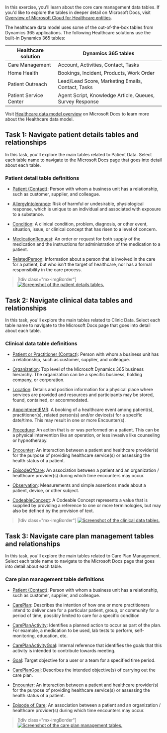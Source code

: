 In this exercise, you'll learn about the core care management data tables. If you'd like to explore the tables in deeper detail on Microsoft Docs, visit [Overview of Microsoft Cloud for Healthcare entities](/common-data-model/schema/core/industrycommon/healthcare/healthcare-overview/?azure-portal=true).

The healthcare data model uses some of the out-of-the-box tables from Dynamics 365 applications. The following Healthcare solutions use the built-in Dynamics 365 tables:

|     Healthcare   solution     |     Dynamics 365 tables                                           |
|-------------------------------|-------------------------------------------------------------------|
|     Care   Management         |     Account, Activities, Contact, Tasks                           |
|     Home Health               |     Bookings, Incident, Products, Work Order                      |
|     Patient Outreach          |     Lead/Lead Score, Marketing Emails, Contact,   Tasks           |
|     Patient Service Center    |     Agent Script, Knowledge Article, Queues,   Survey Response    |

Visit [Healthcare data model overview](/dynamics365/industry/healthcare/overview-data-model/?azure-portal=true) on Microsoft Docs to learn more about the Healthcare data model.

## Task 1: Navigate patient details tables and relationships

In this task, you'll explore the main tables related to Patient Data. Select each table name to navigate to the Microsoft Docs page that goes into detail about each table.

### Patient detail table definitions

- [Patient (Contact)](/common-data-model/schema/core/industrycommon/healthcare/administration/administrationcore/contact/?azure-portal=true): Person with whom a business unit has a relationship, such as customer, supplier, and colleague.
  
- [AllergyIntolerance](/common-data-model/schema/core/industrycommon/healthcare/clinical/clinicalcore/allergyintolerance/?azure-portal=true): Risk of harmful or undesirable, physiological response, which is unique to an individual and associated with exposure to a substance.
  
- [Condition](/common-data-model/schema/core/industrycommon/healthcare/foundational/commoncore/condition/?azure-portal=true): A clinical condition, problem, diagnosis, or other event, situation, issue, or clinical concept that has risen to a level of concern.
  
- [MedicationRequest](/common-data-model/schema/core/industrycommon/healthcare/foundational/commoncore/medicationrequest/?azure-portal=true): An order or request for both supply of the medication and the instructions for administration of the medication to a patient.
  
- [RelatedPerson](/common-data-model/schema/core/industrycommon/healthcare/foundational/commoncore/relatedperson/?azure-portal=true): Information about a person that is involved in the care for a patient, but who isn't the target of healthcare, nor has a formal responsibility in the care process.

> [!div class="mx-imgBorder"]
> [![Screenshot of the patient details tables.](../media/patient-details.png)](../media/patient-details.png#lightbox)

## Task 2: Navigate clinical data tables and relationships

In this task, you'll explore the main tables related to Clinic Data. Select each table name to navigate to the Microsoft Docs page that goes into detail about each table.

### Clinical data table definitions

- [Patient or Practitioner (Contact)](/common-data-model/schema/core/industrycommon/healthcare/administration/administrationcore/contact/?azure-portal=true): Person with whom a business unit has a relationship, such as customer, supplier, and colleague.
                                                                                                                                                                            
- [Organization](/common-data-model/schema/core/applicationcommon/organization/?azure-portal=true): Top level of the Microsoft Dynamics 365 business hierarchy. The organization can be a specific business, holding company, or corporation.
  
- [Location](/common-data-model/schema/core/industrycommon/healthcare/foundational/commoncore/location/?azure-portal=true): Details and position information for a physical place where services are provided and resources and participants may be stored, found, contained, or accommodated.
  
- [AppointmentEMR](/common-data-model/schema/core/industrycommon/healthcare/foundational/commoncore/appointmentemr/?azure-portal=true): A booking of a healthcare event among patient(s), practitioner(s), related person(s) and/or device(s) for a specific date/time. This may result in one or more Encounter(s).
  
- [Procedure](/common-data-model/schema/core/industrycommon/healthcare/foundational/commoncore/procedure/?azure-portal=true): An action that is or was performed on a patient. This can be a physical intervention like an operation, or less invasive like counseling or hypnotherapy.
  
- [Encounter](/common-data-model/schema/core/industrycommon/healthcare/foundational/commoncore/encounter/?azure-portal=true): An interaction between a patient and healthcare provider(s) for the purpose of providing healthcare service(s) or assessing the health status of a patient.
  
- [EpisodeOfCare](/common-data-model/schema/core/industrycommon/healthcare/foundational/commoncore/episodeofcare/?azure-portal=true): An association between a patient and an organization / healthcare provider(s) during which time encounters may occur.
  
- [Observation](/common-data-model/schema/core/industrycommon/healthcare/foundational/commoncore/observation/?azure-portal=true): Measurements and simple assertions made about a patient, device, or other subject.
  
- [CodeableConcept](/common-data-model/schema/core/industrycommon/healthcare/foundational/commoncore/codeableconcept/?azure-portal=true): A Codeable Concept represents a value that is supplied by providing a reference to one or more terminologies, but may also be defined by the provision of text.

> [!div class="mx-imgBorder"]
> [![Screenshot of the clinical data tables.](../media/clinical-data.png)](../media/clinical-data.png#lightbox)

## Task 3: Navigate care plan management tables and relationships

In this task, you'll explore the main tables related to Care Plan Management. Select each table name to navigate to the Microsoft Docs page that goes into detail about each table.

### Care plan management table definitions

- [Patient (Contact)](/common-data-model/schema/core/industrycommon/healthcare/administration/administrationcore/contact/?azure-portal=true): Person with whom a business unit has a relationship, such as customer, supplier, and colleague.
  
- [CarePlan](/common-data-model/schema/core/industrycommon/healthcare/foundational/commoncore/careplan/?azure-portal=true): Describes the intention of how one or more practitioners intend to deliver care for a particular patient, group, or community for a period of time, possibly limited to care for a specific condition
  
- [CarePlanActivity](/common-data-model/schema/core/industrycommon/healthcare/clinical/clinicalcareteam/careplanactivity/?azure-portal=true): Identifies a planned action to occur as part of the plan. For example, a medication to be used, lab tests to perform, self-monitoring, education, etc.
  
- [CarePlanActivityGoal](/common-data-model/schema/core/industrycommon/healthcare/clinical/clinicalcareteam/careplanactivitygoal/?azure-portal=true): Internal reference that identifies the goals that this activity is intended to contribute towards meeting.
  
- [Goal](/common-data-model/schema/core/industrycommon/healthcare/clinical/clinicalcareteam/goal/?azure-portal=true): Target objective for a user or a team for a specified time period.
  
- [CarePlanGoal](/common-data-model/schema/core/industrycommon/healthcare/clinical/clinicalcareteam/overview/?azure-portal=true): Describes the intended objective(s) of carrying out the care plan.
  
- [Encounter](/common-data-model/schema/core/industrycommon/healthcare/foundational/commoncore/encounter/?azure-portal=true): An interaction between a patient and healthcare provider(s) for the purpose of providing healthcare service(s) or assessing the health status of a patient.
  
- [Episode of Care](/common-data-model/schema/core/industrycommon/healthcare/foundational/commoncore/episodeofcare/?azure-portal=true): An association between a patient and an organization / healthcare provider(s) during which time encounters may occur.

> [!div class="mx-imgBorder"]
> [![Screenshot of the care plan management tables.](../media/care-plan-management.png)](../media/care-plan-management.png#lightbox)